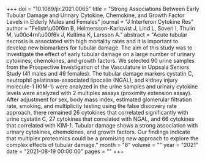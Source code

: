 +++
doi = "10.1089/jir.2021.0065"
title = "Strong Associations Between Early Tubular Damage and Urinary Cytokine, Chemokine, and Growth Factor Levels in Elderly Males and Females"
journal = "J Interferon Cytokine Res"
author = "Fellstr\u00f6m B, Helmersson-Karlqvist J, Lind L, Soveri I, Thulin M, \u00c4rnl\u00f6v J, Kultima K, Larsson A."
abstract = "Acute tubular necrosis is associated with high mortality rates and it is important to develop new biomarkers for tubular damage. The aim of this study was to investigate the effect of early tubular damage on a large number of urinary cytokines, chemokines, and growth factors. We selected 90 urine samples from the Prospective Investigation of the Vasculature in Uppsala Seniors Study (41 males and 49 females). The tubular damage markers cystatin C, neutrophil gelatinase-associated lipocalin (NGAL), and kidney injury molecule-1 (KIM-1) were analyzed in the urine samples and urinary cytokine levels were analyzed with 2 multiplex assays (proximity extension assay). After adjustment for sex, body mass index, estimated glomerular filtration rate, smoking, and multiplicity testing using the false discovery rate approach, there remained 26 cytokines that correlated significantly with urine cystatin C, 27 cytokines that correlated with NGAL, and 66 cytokines that correlated with KIM-1. Tubular damage shows a strong association with urinary cytokines, chemokines, and growth factors. Our findings indicate that multiplex proteomics could be a promising new approach to explore the complex effects of tubular damage."
month = "8"
volume = ""
year = "2021"
date = "2021-08-19 00:00:00"
pages = ""
+++


